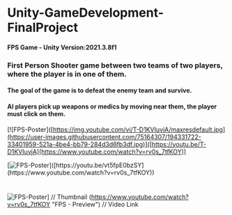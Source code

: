 # Unity-GameDevelopment-FinalProject
#### FPS Game - Unity Version:2021.3.8f1
### First Person Shooter game between two teams of two players, where the player is in one of them.
#### The goal of the game is to defeat the enemy team and survive.
#### AI players pick up weapons or medics by moving near them, the player must click on them.

	
[![FPS-Poster]([https://img.youtube.com/vi/T-D1KVIuvjA/maxresdefault.jpg](https://user-images.githubusercontent.com/75164307/194331722-33401959-521a-4be4-bb79-284d3d6fb3df.jpg)]([https://youtu.be/T-D1KVIuvjA](https://www.youtube.com/watch?v=rv0s_7tfKOY))

[![FPS-Poster]([https://i.imgur.com/vKb2F1B.png](https://user-images.githubusercontent.com/75164307/194331722-33401959-521a-4be4-bb79-284d3d6fb3df.jpg))]([https://youtu.be/vt5fpE0bzSY](https://www.youtube.com/watch?v=rv0s_7tfKOY))
#
![FPS-Poster](https://user-images.githubusercontent.com/75164307/194331722-33401959-521a-4be4-bb79-284d3d6fb3df.jpg)] // Thumbnail
(https://www.youtube.com/watch?v=rv0s_7tfKOY "FPS - Preview")    // Video Link
